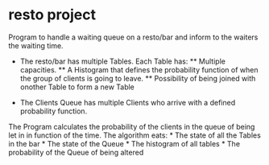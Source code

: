 # resto project

Program to handle a waiting queue on a resto/bar and inform to the waiters the waiting time.

  * The resto/bar has multiple Tables. Each Table has:
    ** Multiple capacities.
    ** A Histogram that defines the probability function of when the group of clients is going to leave.
    ** Possibility of being joined with onother Table to form a new Table
    
  * The Clients Queue has multiple Clients who arrive with a defined probability function.
  
  The Program calculates the probability of the clients in the queue of being let in in function of the time. The algorithm eats:
    * The state of all the Tables in the bar
    * The state of the Queue
    * The histogram of all tables
    * The probability of the Queue of being altered

